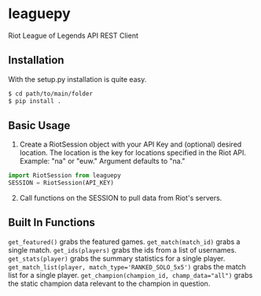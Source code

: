 # leaguepy
Riot League of Legends API REST Client

## Installation
With the setup.py installation is quite easy.

```sh
$ cd path/to/main/folder
$ pip install .
```

## Basic Usage
1. Create a RiotSession object with your API Key and (optional)
  desired location. The location is the key for locations specified
  in the Riot API. Example: "na" or "euw." Argument defaults to "na."

```python
import RiotSession from leaguepy
SESSION = RiotSession(API_KEY)
```

2. Call functions on the SESSION to pull data from Riot's servers.

## Built In Functions
`get_featured()` grabs the featured games.
`get_match(match_id)` grabs a single match.
`get_ids(players)` grabs the ids from a list of usernames.
`get_stats(player)` grabs the summary statistics for a single player.
`get_match_list(player, match_type='RANKED_SOLO_5x5')` grabs the match list
  for a single player.
`get_champion(champion_id, champ_data="all")` grabs the static champion data
  relevant to the champion in question.
